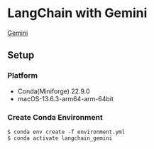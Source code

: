 # LangChain with Gemini

[Gemini](https://ai.google.dev/models/gemini?hl=ja)


## Setup

### Platform
- Conda(Miniforge) 22.9.0
- macOS-13.6.3-arm64-arm-64bit

### Create Conda Environment
```sh-session
$ conda env create -f environment.yml
$ conda activate langchain_gemini
```

